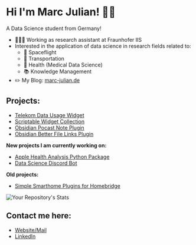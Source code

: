 # Hi I'm Marc Julian! ✌🏼
A Data Science student from Germany!

- 👨🏻‍💻 Working as research assistant at Fraunhofer IIS
- Interested in the application of data science in research fields related to:
  - 🚀 Spaceflight
  - 🚗 Transportation
  - 🧬 Health (Medical Data Science)
  - 📚 Knowledge Management
- ✏️ My Blog: <a href="https://www.marc-julian.de">marc-julian.de</a>

## Projects:
- <a href="https://github.com/marcjulianschwarz/telekom-data-usage-widget">Telekom Data Usage Widget</a>
- <a href="https://github.com/marcjulianschwarz/scriptable-widgets">Scriptable Widget Collection</a>
- <a href="https://github.com/marcjulianschwarz/obsidian-podcast-note">Obsidian Pocast Note Plugin</a>
- <a href="https://github.com/marcjulianschwarz/obsidian-file-link">Obsidian Better File Links Plugin</a>

**New projects I am currently working on:**
- <a href="https://github.com/marcjulianschwarz/apple-health-analyser">Apple Health Analysis Python Package</a>
- <a href="https://github.com/marcjulianschwarz/datascience-discord-bot">Data Science Discord Bot</a>

**Old projects:**
- <a href="https://github.com/marcjulianschwarz/homebridge-plugins">Simple Smarthome Plugins for Homebridge</a>

![Your Repository's Stats](https://github-readme-stats.vercel.app/api?username=marcjulianschwarz&show_icons=true)


## Contact me here:
- <a href="https://www.marc-julian.de">Website/Mail</a>
- <a href="https://www.linkedin.com/in/marcjulian/">LinkedIn</a>
